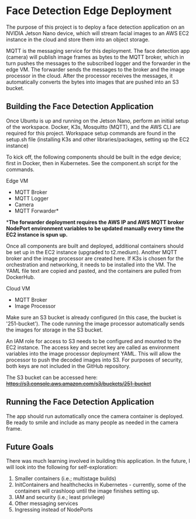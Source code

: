 <h1>Face Detection Edge Deployment</h1>

The purpose of this project is to deploy a face detection application on an NVIDIA Jetson Nano device, which will stream facial images to an AWS EC2 instance in the cloud and store them into an object storage.

MQTT is the messaging service for this deployment. The face detection app (camera) will publish image frames as bytes to the MQTT broker, which in turn pushes the messages to the subscribed logger and the forwarder in the edge VM. The forwarder sends the messages to the broker and the image processor in the cloud. After the processor receives the messages, it automatically converts the bytes into images that are pushed into an S3 bucket.

## Building the Face Detection Application
Once Ubuntu is up and running on the Jetson Nano, perform an initial setup of the workspace. Docker, K3s, Mosquitto (MQTT), and the AWS CLI are required for this project. Workspace setup commands are found in the setup.sh file (installing K3s and other libraries/packages, setting up the EC2 instance)

To kick off, the following components should be built in the edge device; first in Docker, then in Kubernetes. See the component.sh script for the commands.

Edge VM
- MQTT Broker
- MQTT Logger
- Camera
- MQTT Forwarder*

***The forwarder deployment requires the AWS IP and AWS MQTT broker NodePort environment variables to be updated manually every time the EC2 instance is spun up.**

Once all components are built and deployed, additional containers should be set up in the EC2 instance (upgraded to t2.medium). Another MQTT broker and the image processor are created here. If K3s is chosen for the orchestration and networking, it needs to be installed into the VM. The YAML file text are copied and pasted, and the containers are pulled from DockerHub.

Cloud VM
- MQTT Broker
- Image Processor

Make sure an S3 bucket is already configured (in this case, the bucket is '251-bucket'). The code running the image processor automatically sends the images for storage in the S3 bucket.

An IAM role for access to S3 needs to be configured and mounted to the EC2 instance. The access key and secret key are called as environment variables into the image processor deployment YAML. This will allow the processor to push the decoded images into S3. For purposes of security, both keys are not included in the GitHub repository. 

The S3 bucket can be accessed here: ~~https://s3.console.aws.amazon.com/s3/buckets/251-bucket~~

## Running the Face Detection Application
The app should run automatically once the camera container is deployed. Be ready to smile and include as many people as needed in the camera frame.

## Future Goals
There was much learning involved in building this application. In the future, I will look into the following for self-exploration:

1. Smaller containers (i.e.; multistage builds)
2. InitContainers and healthchecks in Kubernetes - currently, some of the containers will crashloop until the image finishes setting up.
3. IAM and security (i.e.; least privilege)
4. Other messaging services
5. Ingressing instead of NodePorts